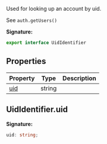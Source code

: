 Used for looking up an account by uid.

See `auth.getUsers()`

<b>Signature:</b>

```typescript
export interface UidIdentifier 
```

## Properties

|  Property | Type | Description |
|  --- | --- | --- |
|  [uid](./firebase-admin.auth.uididentifier.md#uididentifieruid) | string |  |

## UidIdentifier.uid

<b>Signature:</b>

```typescript
uid: string;
```
